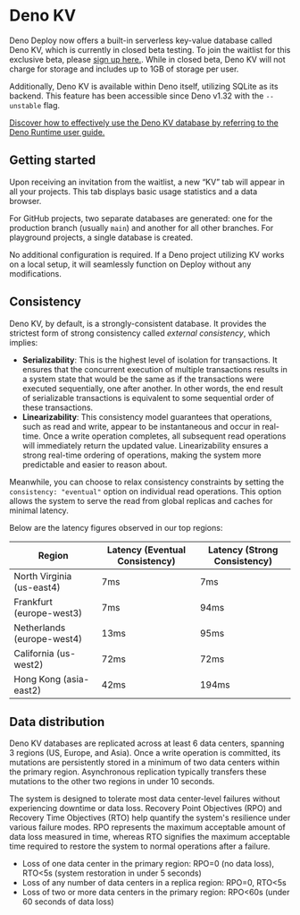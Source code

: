 # Deno KV

Deno Deploy now offers a built-in serverless key-value database called Deno KV,
which is currently in closed beta testing. To join the waitlist for this
exclusive beta, please [sign up here.](https://dash.deno.com/kv). While in
closed beta, Deno KV will not charge for storage and includes up to 1GB of
storage per user.

Additionally, Deno KV is available within Deno itself, utilizing SQLite as its
backend. This feature has been accessible since Deno v1.32 with the `--unstable`
flag.

[Discover how to effectively use the Deno KV database by referring to the Deno Runtime user guide.](/runtime/manual/runtime/kv)

## Getting started

Upon receiving an invitation from the waitlist, a new “KV” tab will appear in
all your projects. This tab displays basic usage statistics and a data browser.

For GitHub projects, two separate databases are generated: one for the
production branch (usually `main`) and another for all other branches. For
playground projects, a single database is created.

No additional configuration is required. If a Deno project utilizing KV works on
a local setup, it will seamlessly function on Deploy without any modifications.

## Consistency

Deno KV, by default, is a strongly-consistent database. It provides the
strictest form of strong consistency called _external consistency_, which
implies:

- **Serializability**: This is the highest level of isolation for transactions.
  It ensures that the concurrent execution of multiple transactions results in a
  system state that would be the same as if the transactions were executed
  sequentially, one after another. In other words, the end result of
  serializable transactions is equivalent to some sequential order of these
  transactions.
- **Linearizability**: This consistency model guarantees that operations, such
  as read and write, appear to be instantaneous and occur in real-time. Once a
  write operation completes, all subsequent read operations will immediately
  return the updated value. Linearizability ensures a strong real-time ordering
  of operations, making the system more predictable and easier to reason about.

Meanwhile, you can choose to relax consistency constraints by setting the
`consistency: "eventual"` option on individual read operations. This option
allows the system to serve the read from global replicas and caches for minimal
latency.

Below are the latency figures observed in our top regions:

| Region                     | Latency (Eventual Consistency) | Latency (Strong Consistency) |
| -------------------------- | ------------------------------ | ---------------------------- |
| North Virginia (us-east4)  | 7ms                            | 7ms                          |
| Frankfurt (europe-west3)   | 7ms                            | 94ms                         |
| Netherlands (europe-west4) | 13ms                           | 95ms                         |
| California (us-west2)      | 72ms                           | 72ms                         |
| Hong Kong (asia-east2)     | 42ms                           | 194ms                        |

## Data distribution

Deno KV databases are replicated across at least 6 data centers, spanning 3
regions (US, Europe, and Asia). Once a write operation is committed, its
mutations are persistently stored in a minimum of two data centers within the
primary region. Asynchronous replication typically transfers these mutations to
the other two regions in under 10 seconds.

The system is designed to tolerate most data center-level failures without
experiencing downtime or data loss. Recovery Point Objectives (RPO) and Recovery
Time Objectives (RTO) help quantify the system's resilience under various
failure modes. RPO represents the maximum acceptable amount of data loss
measured in time, whereas RTO signifies the maximum acceptable time required to
restore the system to normal operations after a failure.

- Loss of one data center in the primary region: RPO=0 (no data loss), RTO<5s
  (system restoration in under 5 seconds)
- Loss of any number of data centers in a replica region: RPO=0, RTO<5s
- Loss of two or more data centers in the primary region: RPO<60s (under 60
  seconds of data loss)
